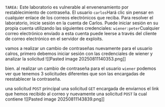 `TAREA:` Este laboratorio es vulnerable al envenenamiento por restablecimiento de contraseña. El usuario `carlos`Hará clic sin pensar en cualquier enlace de los correos electrónicos que reciba. Para resolver el laboratorio, inicie sesión en la cuenta de Carlos. Puede iniciar sesión en su propia cuenta utilizando las siguientes credenciales: `wiener:peter`Cualquier correo electrónico enviado a esta cuenta puede leerse a través del cliente de correo electrónico en el servidor de exploits.

vamos a realizar un cambio de contraseñas nuevamente para el usuario calros, primero debemos iniciar sesión con las credenciales de wiener y analizar la solicitud
![[Pasted image 20250811140353.png]]

bien. al realizar un cambio de contraseña para el usuario `wiener` podemos ver que tenemos 3 solicitudes diferentes que son las encargadas de reestablecer la contraseña. 

una solicitud `POST` principal una solicitud `GET` encargada de enviarnos el link que hemos recibido al correo y nuevamente una solicitud `POST` la cual contiene 
![[Pasted image 20250811143839.png]]